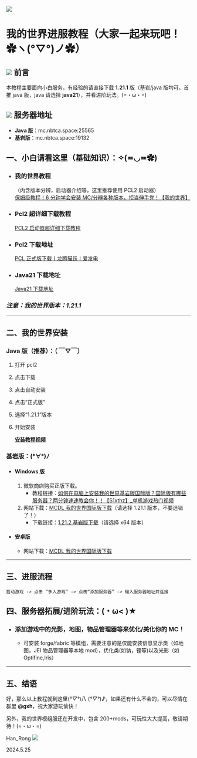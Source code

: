 ![](https://d10mhq06fikmnr.cloudfront.net/cms-content/game-landingpages/minecraft/Gaming-Editions_Minecraft_Hero-min.jpg)
# 我的世界进服教程（大家一起来玩吧！✿ヽ(°▽°)ノ✿）

## ![](https://th.bing.com/th?id=ODLS.438cc5b1-8410-4b9e-8267-6020371dbe9d&w=32&h=32&qlt=98&pcl=fffffa&o=6&pid=1.2) 前言
本教程主要面向小白服务，有经验的请直接下载 **1.21.1** 版（基岩/java 版均可，首推 java 版，java 请选择 **java21**），并看进阶玩法。(=・ω・=)

## ![](https://th.bing.com/th?id=ODLS.6896f733-4a83-4c4f-8539-0667d277290e&w=32&h=32&qlt=93&pcl=fffffa&o=6&pid=1.2) 服务器地址
- **Java 版**：mc.nbtca.space:25565
- **基岩版**：mc.nbtca.space:19132

## 一、小白请看这里（基础知识）：✧(≖◡≖✿)
- ### 我的世界教程
    （内含版本分辨，启动器介绍等，这里推荐使用 PCL2 启动器）  
[保姆级教程！6 分钟学会安装 MC/分辨各种版本，拒当伸手党！【我的世界】](https://www.bilibili.com/video/BV1og41137kf/?spm_id_from=333.337.search-card.all.click&vd_source=8dc15613db3715af52878600362ccba4)

- ### Pcl2 超详细下载教程
    [PCL2 启动器超详细下载教程](https://www.bilibili.com/video/BV1U34y1S71y/?spm_id_from=333.337.search-card.all.click&vd_source=8dc15613db3715af52878600362ccba4)



- ### Pcl2 下载地址
    [PCL 正式版下载丨龙腾猫跃丨爱发电](https://afdian.net)



- ### Java21 下载地址
    [Java21 下载地址](https://download.oracle.com/java/21/latest/jdk-21_windows-x64_bin.exe)



### *注意：我的世界版本：1.21.1*

---


##  二、我的世界安装
### Java 版（推荐）：（ ￣▽￣）
1. 打开 pcl2
2. 点击下载
3. 点击自动安装
4. 点击“正式版”
5. 选择“1.21.1”版本
6. 开始安装

    [**安装教程视频**](https://www.bilibili.com/video/BV1og41137kf/?spm_id_from=333.337.search-card.all.click&vd_source=8dc15613db3715af52878600362ccba4)



### 基岩版：(°∀°)ﾉ
* #### Windows 版
  1. 微软商店购买正版下载。
      - 教程链接：[如何在电脑上安装我的世界基岩版国际版？国际版有哪些服务器？两分钟速速教会你！！【S1xthz】_单机游戏热门视频](https://www.bilibili.com/video/BV1bV4y1b7Tm/?spm_id_from=333.337.search-card.all.click&vd_source=8dc15613db3715af52878600362ccba4)
  2. 网站下载：[MCDL 我的世界国际版下载](https://minebbs.com)（请选择 1.21.1 版本，不要选错了！）
      - 下载链接：[1.21.2 基岩版下载](https://cloud.nyan.run/s/3JrHP?path=%2F)（请选择 x64 版本）

* #### 安卓版
   - 网站下载：[MCDL 我的世界国际版下载](https://minebbs.com)  

---

## 三、进服流程
    启动游戏 -> 点击 “多人游戏” -> 点击“添加服务器” -> 输入服务器地址并连接


## 四、服务器拓展/进阶玩法：(・ω< )★

*  ### 添加游戏中的光影，地图，物品管理器等来优化/美化你的 MC！
   - 可安装 forge/fabric 等模组，需要注意的是仅能安装信息显示类（如地图，JEI 物品管理器等本地 mod），优化类(如钠，锂等)以及光影（如 Optifine,Iris）

---

## 五、结语
好，那么以上教程就到这里(*°▽°*)八 (*°▽°*)♪，如果还有什么不会的，可以尽情在群里 **@gxh**，祝大家游玩愉快！

另外，我的世界模组服还在开发中，包含 200+mods，可玩性大大提高，敬请期待！(=・ω・=)


Han_Rong  ![](https://th.bing.com/th?id=ODLS.e36f5f9f-281d-4679-bad0-5b1532ba64ec&w=32&h=32&qlt=95&pcl=fffffa&o=6&pid=1.2)

2024.5.25
